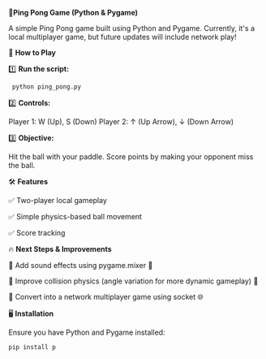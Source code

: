 
🎾**Ping Pong Game (Python & Pygame)**

A simple Ping Pong game built using Python and Pygame. Currently, it's a local multiplayer game, but future updates will include network play!

🚀 **How to Play**

1️⃣ **Run the script:**
```bash
 python ping_pong.py
```
2️⃣ **Controls:**
	
Player 1: W (Up), S (Down)
Player 2: ↑ (Up Arrow), ↓ (Down Arrow)

3️⃣ **Objective:**

Hit the ball with your paddle.
Score points by making your opponent miss the ball.

🛠 **Features**

✅ Two-player local gameplay

✅ Simple physics-based ball movement

✅ Score tracking


🔥 **Next Steps & Improvements**

🔹 Add sound effects using pygame.mixer 🎵

🔹 Improve collision physics (angle variation for more dynamic gameplay) 🔄

🔹 Convert into a network multiplayer game using socket 🌐


🖥 **Installation**

Ensure you have Python and Pygame installed:

```bash
pip install p
```

